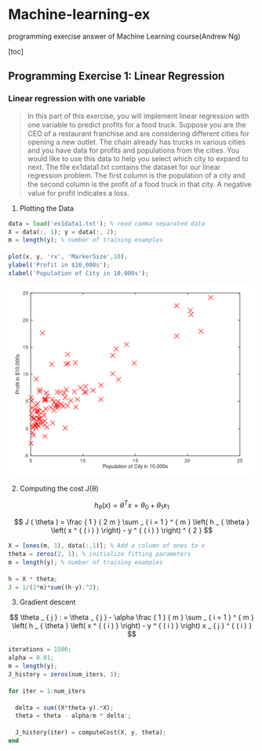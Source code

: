 # Machine-learning-ex
programming exercise answer of Machine Learning course(Andrew Ng)

[toc]

<script type="text/javascript" src="http://cdn.mathjax.org/mathjax/latest/MathJax.js?config=default"></script>

## Programming Exercise 1: Linear Regression

### Linear regression with one variable

>In this part of this exercise, you will implement linear regression with one variable to predict proﬁts for a food truck. Suppose you are the CEO of a restaurant franchise and are considering different cities for opening a new outlet. The chain already has trucks in various cities and you have data for profits and populations from the cities.
You would like to use this data to help you select which city to expand to next. The file ex1data1.txt contains the dataset for our linear regression problem. The first column is the population of a city and the second column is the proﬁt of a food truck in that city. A negative value for profit indicates a loss. 

1) Plotting the Data

```octave
data = load('ex1data1.txt'); % read comma separated data 
X = data(:, 1); y = data(:, 2); 
m = length(y); % number of training examples

plot(x, y, 'rx', 'MarkerSize',10);
ylabel('Profit in $10,000s');
xlabel('Population of City in 10,000s');
```

![figure1](machine-learning-ex1/figure1.PNG)

2)  Computing the cost J(θ)


$$
h _ { \theta } ( x ) = \theta ^ { T } x = \theta _ { 0 } + \theta _ { 1 } x _ { 1 }
$$

$$
J ( \theta ) = \frac { 1 } { 2 m } \sum _ { i = 1 } ^ { m } \left( h _ { \theta } \left( x ^ { ( i ) } \right) - y ^ { ( i ) } \right) ^ { 2 }
$$

```octave
X = [ones(m, 1), data(:,1)]; % Add a column of ones to x 
theta = zeros(2, 1); % initialize fitting parameters
m = length(y); % number of training examples

h = X * theta;
J = 1/(2*m)*sum((h-y).^2);
```

3) Gradient descent

$$
\theta _ { j } : = \theta _ { j } - \alpha \frac { 1 } { m } \sum _ { i = 1 } ^ { m } \left( h _ { \theta } \left( x ^ { ( i ) } \right) - y ^ { ( i ) } \right) x _ { j } ^ { ( i ) }
$$

```octave
iterations = 1500; 
alpha = 0.01;
m = length(y); 
J_history = zeros(num_iters, 1);

for iter = 1:num_iters

  delta = sum((X*theta-y).*X);
  theta = theta - alpha/m * delta';
  
  J_history(iter) = computeCost(X, y, theta);
end
```


